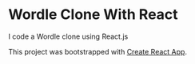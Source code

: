 # Wordle Clone With React

I code a Wordle clone using React.js


This project was bootstrapped with [Create React App](https://github.com/facebook/create-react-app).
